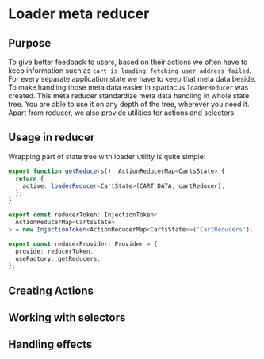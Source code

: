 # Loader meta reducer

## Purpose

To give better feedback to users, based on their actions we often have to keep information such as `cart is loading`, `fetching user address failed`.
For every separate application state we have to keep that meta data beside. To make handling those meta data easier in spartacus `loaderReducer` was created.
This meta reducer standardize meta data handling in whole state tree.
You are able to use it on any depth of the tree, wherever you need it. Apart from reducer, we also provide utilities for actions and selectors.

## Usage in reducer

Wrapping part of state tree with loader utility is quite simple: 
``` ts
export function getReducers(): ActionReducerMap<CartsState> {
  return {
    active: loaderReducer<CartState>(CART_DATA, cartReducer),
  };
}

export const reducerToken: InjectionToken<
  ActionReducerMap<CartsState>
> = new InjectionToken<ActionReducerMap<CartsState>>('CartReducers');

export const reducerProvider: Provider = {
  provide: reducerToken,
  useFactory: getReducers,
};
```

## Creating Actions

## Working with selectors

## Handling effects

